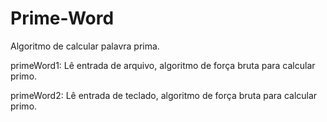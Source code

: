 # Prime-Word
Algoritmo de calcular palavra prima.

primeWord1: Lê entrada de arquivo, algoritmo de força bruta para calcular primo.

primeWord2: Lê entrada de teclado, algoritmo de força bruta para calcular primo.
